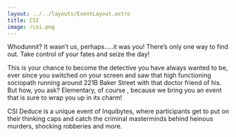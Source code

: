 ```yaml
---
layout: ../../layouts/EventLayout.astro
title: CSI
image: /csi.png
---
```


Whodunnit? It wasn’t us, perhaps…..it was you! There’s only one way to find out. Take control of your fates and seize the day!

This is your chance to become the detective you have always wanted to be, ever since you switched on your screen and saw that high functioning sociopath running around 221B Baker Street with that doctor friend of his. But how, you ask? Elementary, of course , because we bring you an event that is sure to wrap you up in its charm!

CSI Deduce is a unique event of Inquibytes, where participants get to put on their thinking caps and catch the criminal masterminds behind heinous murders, shocking robberies and more.
